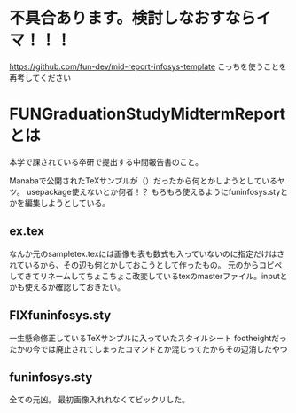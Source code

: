 # 不具合あります。検討しなおすならイマ！！！
https://github.com/fun-dev/mid-report-infosys-template
こっちを使うことを再考してください

# FUNGraduationStudyMidtermReportとは
本学で課されている卒研で提出する中間報告書のこと。

Manabaで公開されたTeXサンプルが（）だったから何とかしようとしているヤツ。
usepackage使えないとか何者！？
もろもろ使えるようにfuninfosys.styとかを編集しようとしている。

## ex.tex
なんか元のsampletex.texには画像も表も数式も入っていないのに指定だけはされているから、その辺も何とかしておこうとして作ったもの。
元のからコピペしてきてリネームしてちょこちょこ改変しているtexのmasterファイル。inputとかも使えるか確認しておきたい。

## FIXfuninfosys.sty
一生懸命修正しているTeXサンプルに入っていたスタイルシート
footheightだったかの今では廃止されてしまったコマンドとか混じってたからその辺消したやつ

## funinfosys.sty
全ての元凶。
最初画像入れれなくてビックリした。
